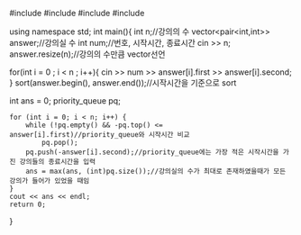 #include <iostream>
#include <vector>
#include <queue>
#include <algorithm>

using namespace std;
int main(){
  int n;//강의의 수
  vector<pair<int,int>> answer;//강의실 수 
  int num;//번호, 시작시간, 종료시간
  cin >> n;
  answer.resize(n);//강의의 수만큼 vector선언

  for(int i = 0 ; i < n ; i++){
    cin >> num >> answer[i].first >> answer[i].second;
  }
  sort(answer.begin(), answer.end());//시작시간을 기준으로 sort
  
  int ans = 0;
	priority_queue<int> pq;

	for (int i = 0; i < n; i++) {
		while (!pq.empty() && -pq.top() <= answer[i].first)//priority_queue와 시작시간 비교
			pq.pop();
		pq.push(-answer[i].second);//priority_queue에는 가장 적은 시작시간을 가진 강의들의 종료시간을 입력
		ans = max(ans, (int)pq.size());//강의실의 수가 최대로 존재하였을때가 모든 강의가 들어가 있었을 때임
	}
	cout << ans << endl;
	return 0;
}
